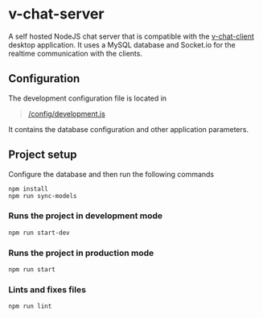 # v-chat-server
A self hosted NodeJS chat server that is compatible with the [v-chat-client](https://github.com/gryp17/v-chat-client) desktop application.
It uses a MySQL database and Socket.io for the realtime communication with the clients.

## Configuration
The development configuration file is located in

> [/config/development.js](https://github.com/gryp17/v-chat-server/blob/master/config/development.js)

It contains the database configuration and other application parameters.

## Project setup
Configure the database and then run the following commands

```
npm install
npm run sync-models
```

### Runs the project in development mode
```
npm run start-dev
```

### Runs the project in production mode
```
npm run start
```

### Lints and fixes files
```
npm run lint
```


